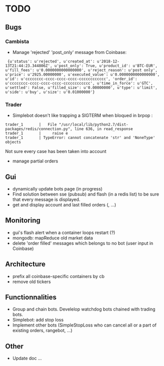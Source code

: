 # TODO

## Bugs
### Cambista

* Manage 'rejected' 'post\_only' message from Coinbase:
```
 {u'status': u'rejected', u'created_at': u'2018-12-13T21:44:23.344806Z', u'post_only': True, u'product_id': u'BTC-EUR', u'fill_fees': u'0.0000000000000000', u'reject_reason': u'post only', u'price': u'2925.00000000', u'executed_value': u'0.0000000000000000', u'id': u'cccccccc-cccc-cccc-cccc-cccccccccccc', 'order_id': u'cccccccc-cccc-cccc-cccc-cccccccccccc', u'time_in_force': u'GTC', u'settled': False, u'filled_size': u'0.00000000', u'type': u'limit', u'side': u'buy', u'size': u'0.01000000'}
```

### Trader
* Simplebot doesn't like trapping a SIGTERM when bloqued in brpop :
```
trader_1       |   File "/usr/local/lib/python2.7/dist-packages/redis/connection.py", line 636, in read_response
trader_1       |     raise e
trader_1       | TypeError: cannot concatenate 'str' and 'NoneType' objects
```
Not sure every case has been taken into account

* manage partial orders

## Gui
* dynamically update bots page (in progress)
* Find solution between sse (pubsub) and flash (in a redis list) to be sure that every message is displayed. 
* get and display account and last filled orders (, ...)

## Monitoring
* gui's flash alert when a container loops restart (?)
* mongodb: mapReduce old market data
* delete 'order filled' messages which belongs to no bot (user input in Coinbase) 

## Architecture
* prefix all coinbase-specific containers by cb<container>
* remove old tickers 

## Functionnalities
* Group and chain bots. Develelop watchdog bots chained with trading bots.
* Simplebot: add stop loss
* Implement other bots (SimpleStopLoss who can cancel all or a part of existing orders, rangebot, ...)

## Other

* Update doc
...
